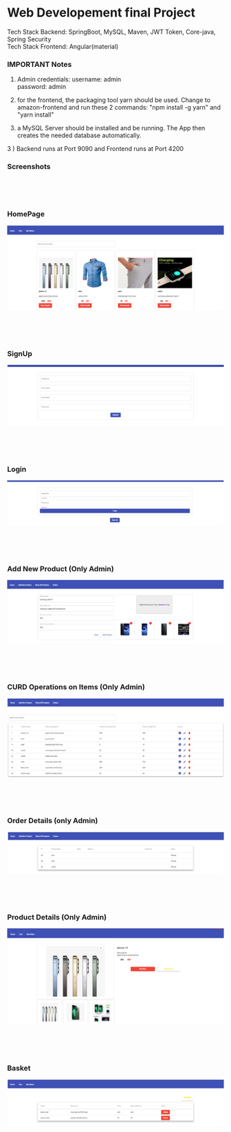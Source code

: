 # Web Developement final Project

Tech Stack Backend:  SpringBoot, MySQL, Maven, JWT Token, Core-java, Spring Security <br />
Tech Stack Frontend: Angular(material) <br />

### IMPORTANT Notes
1) Admin credentials:
   username: admin <br />
   password: admin
   
3) for the frontend, the packaging tool yarn should be used. Change to amazon-frontend and run these 2 commands:
"npm install -g yarn" and "yarn install"

2) a MySQL Server should be installed and be running. The App then creates the needed database automatically.

3 ) Backend runs at Port 9090 and Frontend runs at Port 4200



### Screenshots
<br />
<br />
<br />

### HomePage
![alt text](https://github.com/behitag/WebDev_final_project/blob/main/Github_Screenshots/Homepage.PNG?raw=true)

<br />
<br />
<br />

### SignUp
![alt text](https://github.com/behitag/WebDev_final_project/blob/main/Github_Screenshots/signup.PNG?raw=true)

<br />
<br />
<br />



### Login
![alt text](https://github.com/behitag/WebDev_final_project/blob/main/Github_Screenshots/login.PNG?raw=true)

<br />
<br />
<br />



### Add New Product (Only Admin)
![alt text](https://github.com/behitag/WebDev_final_project/blob/main/Github_Screenshots/new_product.PNG?raw=true)

<br />
<br />
<br />



### CURD Operations on Items (Only Admin)
![alt text](https://github.com/behitag/WebDev_final_project/blob/main/Github_Screenshots/product_list.PNG?raw=true)

<br />
<br />
<br />



### Order Details (only Admin)
![alt text](https://github.com/behitag/WebDev_final_project/blob/main/Github_Screenshots/order_detail.PNG?raw=true)

<br />
<br />
<br />



### Product Details (Only Admin)
![alt text](https://github.com/behitag/WebDev_final_project/blob/main/Github_Screenshots/product_details.PNG?raw=true)

<br />
<br />
<br />



### Basket
![alt text](https://github.com/behitag/WebDev_final_project/blob/main/Github_Screenshots/Basket.PNG?raw=true)



